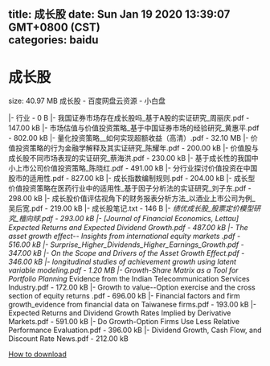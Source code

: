 
title: 成长股
date: Sun Jan 19 2020 13:39:07 GMT+0800 (CST)    
categories: baidu
---

# 成长股
size: 40.97 MB
 成长股 - 百度网盘云资源 - 小白盘
 
|- 行业 - 0 B
|- 我国证券市场存在成长股吗_基于A股的实证研究_周丽庆.pdf - 147.00 kB
|- 市场估值与价值投资策略_基于中国证券市场的经验研究_黄惠平.pdf - 802.00 kB
|- 量化投资策略__如何实现超额收益（高清）.pdf - 32.10 MB
|- 价值投资策略的行为金融学解释及其实证研究_陈耀年.pdf - 200.00 kB
|- 价值股与成长股不同市场表现的实证研究_蔡海洪.pdf - 230.00 kB
|- 基于成长性的我国中小上市公司价值投资策略_陈晓红.pdf - 491.00 kB
|- 分行业探讨价值投资在中国股市的适用性.pdf - 827.00 kB
|- 成长指数编制规则.pdf - 204.00 kB
|- 成长型价值投资策略在医药行业中的适用性_基于因子分析法的实证研究_刘子东.pdf - 298.00 kB
|- 成长股价值评估视角下的财务报表分析方法_以酒业上市公司为例_吴后宽.pdf - 219.00 kB
|- 成长股笔记.txt - 146 B
|- _绩优成长股_股票定价模型研究_檀向球.pdf - 293.00 kB
|- [Journal of Financial Economics, Lettau] Expected Returns and Expected Dividend Growth.pdf - 487.00 kB
|- The asset growth effect-- Insights from international equity markets .pdf - 516.00 kB
|- Surprise_Higher_Dividends_Higher_Earnings_Growth.pdf - 347.00 kB
|- On the Scope and Drivers of the Asset Growth Effect.pdf - 346.00 kB
|- longitudinal studies of achievement growth using latent variable modeling.pdf - 1.20 MB
|- Growth-Share Matrix as a Tool for Portfolio  Planning_ Evidence from the Indian  Telecommunication Services Industry.pdf - 172.00 kB
|- Growth to value--Option exercise and the cross section of equity returns .pdf - 696.00 kB
|- Financial factors and firm growth_evidence from financial data on Taiwanese firms.pdf - 193.00 kB
|- Expected Returns and Dividend Growth Rates Implied by Derivative Markets.pdf - 591.00 kB
|- Do Growth-Option Firms Use Less Relative Performance Evaluation.pdf - 396.00 kB
|- Dividend Growth, Cash Flow, and Discount Rate News.pdf - 212.00 kB

[How to download](https://bpcam.bemobtrk.com/go/2ceec3aa-1ca2-46d6-b9ff-aaa5c184517c?jno=1082)